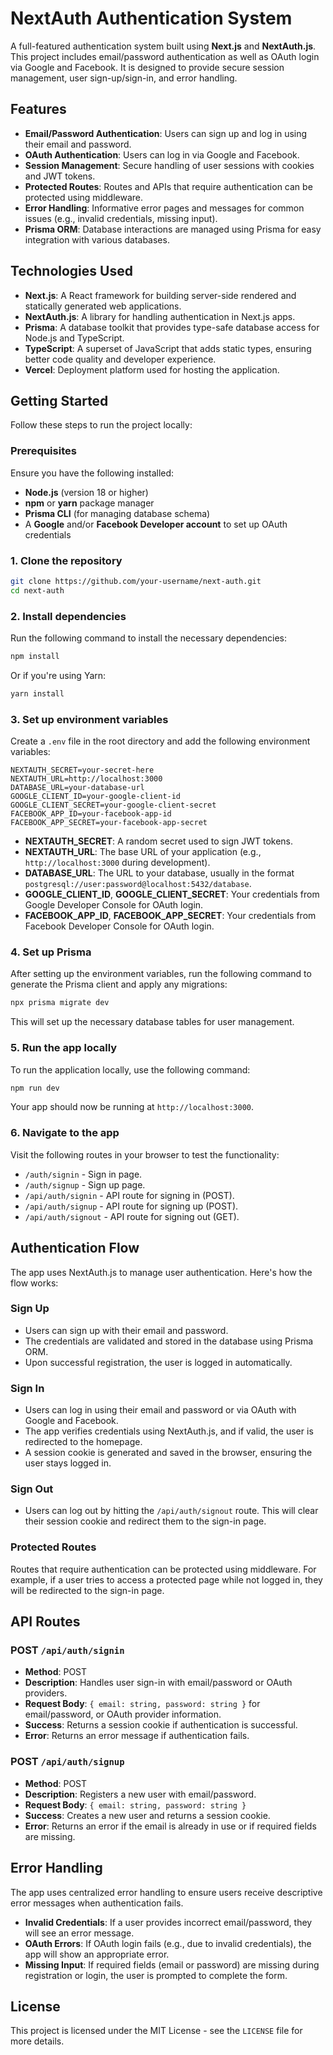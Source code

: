 # NextAuth Authentication System

A full-featured authentication system built using **Next.js** and **NextAuth.js**. This project includes email/password authentication as well as OAuth login via Google and Facebook. It is designed to provide secure session management, user sign-up/sign-in, and error handling.

## Features

- **Email/Password Authentication**: Users can sign up and log in using their email and password.
- **OAuth Authentication**: Users can log in via Google and Facebook.
- **Session Management**: Secure handling of user sessions with cookies and JWT tokens.
- **Protected Routes**: Routes and APIs that require authentication can be protected using middleware.
- **Error Handling**: Informative error pages and messages for common issues (e.g., invalid credentials, missing input).
- **Prisma ORM**: Database interactions are managed using Prisma for easy integration with various databases.

## Technologies Used

- **Next.js**: A React framework for building server-side rendered and statically generated web applications.
- **NextAuth.js**: A library for handling authentication in Next.js apps.
- **Prisma**: A database toolkit that provides type-safe database access for Node.js and TypeScript.
- **TypeScript**: A superset of JavaScript that adds static types, ensuring better code quality and developer experience.
- **Vercel**: Deployment platform used for hosting the application.

## Getting Started

Follow these steps to run the project locally:

### Prerequisites

Ensure you have the following installed:

- **Node.js** (version 18 or higher)
- **npm** or **yarn** package manager
- **Prisma CLI** (for managing database schema)
- A **Google** and/or **Facebook Developer account** to set up OAuth credentials

### 1. Clone the repository

```bash
git clone https://github.com/your-username/next-auth.git
cd next-auth
```

### 2. Install dependencies

Run the following command to install the necessary dependencies:

```bash
npm install
```

Or if you're using Yarn:

```bash
yarn install
```

### 3. Set up environment variables

Create a `.env` file in the root directory and add the following environment variables:

```env
NEXTAUTH_SECRET=your-secret-here
NEXTAUTH_URL=http://localhost:3000
DATABASE_URL=your-database-url
GOOGLE_CLIENT_ID=your-google-client-id
GOOGLE_CLIENT_SECRET=your-google-client-secret
FACEBOOK_APP_ID=your-facebook-app-id
FACEBOOK_APP_SECRET=your-facebook-app-secret
```

- **NEXTAUTH_SECRET**: A random secret used to sign JWT tokens.
- **NEXTAUTH_URL**: The base URL of your application (e.g., `http://localhost:3000` during development).
- **DATABASE_URL**: The URL to your database, usually in the format `postgresql://user:password@localhost:5432/database`.
- **GOOGLE_CLIENT_ID**, **GOOGLE_CLIENT_SECRET**: Your credentials from Google Developer Console for OAuth login.
- **FACEBOOK_APP_ID**, **FACEBOOK_APP_SECRET**: Your credentials from Facebook Developer Console for OAuth login.

### 4. Set up Prisma

After setting up the environment variables, run the following command to generate the Prisma client and apply any migrations:

```bash
npx prisma migrate dev
```

This will set up the necessary database tables for user management.

### 5. Run the app locally

To run the application locally, use the following command:

```bash
npm run dev
```

Your app should now be running at `http://localhost:3000`.

### 6. Navigate to the app

Visit the following routes in your browser to test the functionality:

- `/auth/signin` - Sign in page.
- `/auth/signup` - Sign up page.
- `/api/auth/signin` - API route for signing in (POST).
- `/api/auth/signup` - API route for signing up (POST).
- `/api/auth/signout` - API route for signing out (GET).

## Authentication Flow

The app uses NextAuth.js to manage user authentication. Here's how the flow works:

### Sign Up

- Users can sign up with their email and password.
- The credentials are validated and stored in the database using Prisma ORM.
- Upon successful registration, the user is logged in automatically.

### Sign In

- Users can log in using their email and password or via OAuth with Google and Facebook.
- The app verifies credentials using NextAuth.js, and if valid, the user is redirected to the homepage.
- A session cookie is generated and saved in the browser, ensuring the user stays logged in.

### Sign Out

- Users can log out by hitting the `/api/auth/signout` route. This will clear their session cookie and redirect them to the sign-in page.

### Protected Routes

Routes that require authentication can be protected using middleware. For example, if a user tries to access a protected page while not logged in, they will be redirected to the sign-in page.

## API Routes

### POST `/api/auth/signin`

- **Method**: POST  
- **Description**: Handles user sign-in with email/password or OAuth providers.  
- **Request Body**: `{ email: string, password: string }` for email/password, or OAuth provider information.  
- **Success**: Returns a session cookie if authentication is successful.  
- **Error**: Returns an error message if authentication fails.

### POST `/api/auth/signup`

- **Method**: POST  
- **Description**: Registers a new user with email/password.  
- **Request Body**: `{ email: string, password: string }`  
- **Success**: Creates a new user and returns a session cookie.  
- **Error**: Returns an error if the email is already in use or if required fields are missing.

## Error Handling

The app uses centralized error handling to ensure users receive descriptive error messages when authentication fails.

- **Invalid Credentials**: If a user provides incorrect email/password, they will see an error message.
- **OAuth Errors**: If OAuth login fails (e.g., due to invalid credentials), the app will show an appropriate error.
- **Missing Input**: If required fields (email or password) are missing during registration or login, the user is prompted to complete the form.

## License

This project is licensed under the MIT License - see the `LICENSE` file for more details.
```
